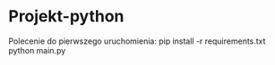 # Projekt-python 
Polecenie do pierwszego uruchomienia:
pip install -r requirements.txt python main.py
